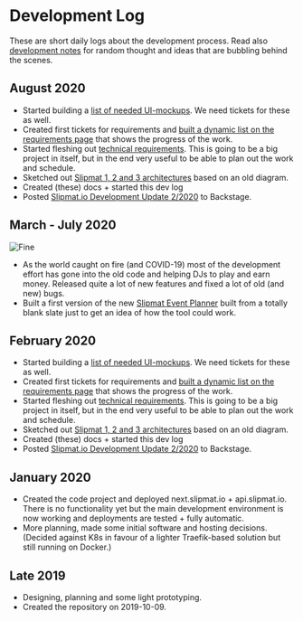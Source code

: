 # Development Log

These are short daily logs about the development process. Read also [development notes](./notes.md) for random thought and ideas that are bubbling behind the scenes.

## August 2020

- Started building a [list of needed UI-mockups](/architecture/requirements/ui.md). We need tickets for these as well.
- Created first tickets for requirements and [built a dynamic list on the requirements page](/architecture/requirements/index.md) that shows the progress of the work.
- Started fleshing out [technical requirements](/architecture/requirements/index.md). This is going to be a big project in itself, but in the end very useful to be able to plan out the work and schedule.
- Sketched out [Slipmat 1, 2 and 3 architectures](/architecture/diagrams.md) based on an old diagram.
- Created (these) docs + started this dev log
- Posted [Slipmat.io Development Update 2/2020](https://backstage.slipmat.io/t/slipmat-io-development-update-2-2020/1864) to Backstage.

## March - July 2020

![Fine](https://media.giphy.com/media/NTur7XlVDUdqM/giphy.gif)

- As the world caught on fire (and COVID-19) most of the development effort has gone into the old code and helping DJs to play and earn money. Released quite a lot of new features and fixed a lot of old (and new) bugs.
- Built a first version of the new [Slipmat Event Planner](https://eventplanner.now.sh/) built from a totally blank slate just to get an idea of how the tool could work.

## February 2020

- Started building a [list of needed UI-mockups](/architecture/requirements/ui.md). We need tickets for these as well.
- Created first tickets for requirements and [built a dynamic list on the requirements page](/architecture/requirements/index.md) that shows the progress of the work.
- Started fleshing out [technical requirements](/architecture/requirements/index.md). This is going to be a big project in itself, but in the end very useful to be able to plan out the work and schedule.
- Sketched out [Slipmat 1, 2 and 3 architectures](/architecture/diagrams.md) based on an old diagram.
- Created (these) docs + started this dev log
- Posted [Slipmat.io Development Update 2/2020](https://backstage.slipmat.io/t/slipmat-io-development-update-2-2020/1864) to Backstage.

## January 2020

- Created the code project and deployed next.slipmat.io + api.slipmat.io. There is no functionality yet but the main development environment is now working and deployments are tested + fully automatic.
- More planning, made some initial software and hosting decisions. (Decided against K8s in favour of a lighter Traefik-based solution but still running on Docker.)

## Late 2019

- Designing, planning and some light prototyping.
- Created the repository on 2019-10-09.
